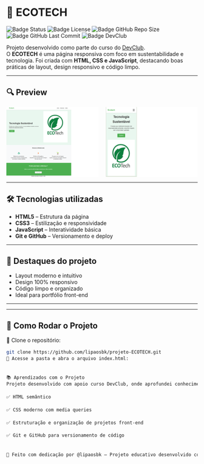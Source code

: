 # 🌱 ECOTECH

![Badge Status](https://img.shields.io/badge/status-concluído-brightgreen)
![Badge License](https://img.shields.io/badge/license-MIT-blue)
![Badge GitHub Repo Size](https://img.shields.io/github/repo-size/lipaosbk/projeto-ECOTECH)
![Badge GitHub Last Commit](https://img.shields.io/github/last-commit/lipaosbk/projeto-ECOTECH)
![Badge DevClub](https://img.shields.io/badge/feito%20com-DevClub-blueviolet)

Projeto desenvolvido como parte do curso do [DevClub](https://www.devclub.com.br/).  
O **ECOTECH** é uma página responsiva com foco em sustentabilidade e tecnologia. Foi criada com **HTML, CSS e JavaScript**, destacando boas práticas de layout, design responsivo e código limpo.

---

## 🔍 Preview

<div style="display: flex; gap: 20px; flex-wrap: wrap;">
  <img src="https://github.com/lipaosbk/projeto-ECOTECH/blob/master/img/print%20ecotech.png?raw=true" alt="Desktop Preview" width="48%"/>
  <img src="https://github.com/lipaosbk/projeto-ECOTECH/blob/master/img/print%20ecotech%20celular.png?raw=true" alt="Mobile Preview" width="48%"/>
</div>

---

## 🛠️ Tecnologias utilizadas

- **HTML5** – Estrutura da página
- **CSS3** – Estilização e responsividade
- **JavaScript** – Interatividade básica
- **Git e GitHub** – Versionamento e deploy

---

## 📌 Destaques do projeto

- Layout moderno e intuitivo  
- Design 100% responsivo  
- Código limpo e organizado  
- Ideal para portfólio front-end  

---
---

## 🚀 Como Rodar o Projeto

📁 Clone o repositório:

```bash
git clone https://github.com/lipaosbk/projeto-ECOTECH.git
📂 Acesse a pasta e abra o arquivo index.html:


📚 Aprendizados com o Projeto
Projeto desenvolvido com apoio curso DevClub, onde aprofundei conhecimentos em:

✅ HTML semântico

✅ CSS moderno com media queries

✅ Estruturação e organização de projetos front-end

✅ Git e GitHub para versionamento de código


💚 Feito com dedicação por @lipaosbk — Projeto educativo desenvolvido com o DevClub.
